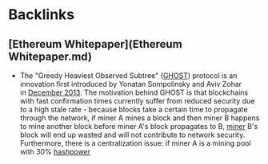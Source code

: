 
# Backlinks
## [Ethereum Whitepaper](Ethereum Whitepaper.md)
- The "Greedy Heaviest Observed Subtree" ([GHOST](GHOST.md)) protocol is an innovation first introduced by Yonatan Sompolinsky and Aviv Zohar in [December 2013](https://eprint.iacr.org/2013/881.pdf). The motivation behind GHOST is that blockchains with fast confirmation times currently suffer from reduced security due to a high stale rate - because blocks take a certain time to propagate through the network, if miner A mines a block and then miner B happens to mine another block before miner A's block propagates to B, [miner](miner.md) B's block will end up wasted and will not contribute to network security. Furthermore, there is a centralization issue: if miner A is a mining pool with 30% [hashpower](hashpower.md)

